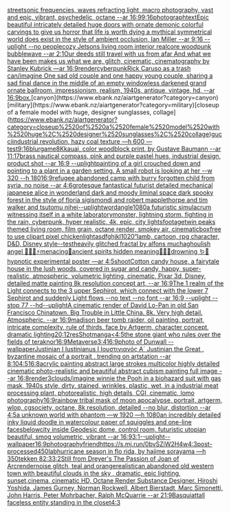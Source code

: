 [street](https://www.ebank.nz/aiartgenerator?category=street)[sonic frequencies, waves refracting light, macro photography, vast and epic, vibrant, psychedelic, octane --ar 16:9](https://www.ebank.nz/aiartgenerator?category=sonic%2520frequencies%2C%2520waves%2520refracting%2520light%2C%2520macro%2520photography%2C%2520vast%2520and%2520epic%2C%2520vibrant%2C%2520psychedelic%2C%2520octane%2520--ar%252016%3A9)[9:16](https://www.ebank.nz/aiartgenerator?category=9%3A16)[photograph](https://www.ebank.nz/aiartgenerator?category=photograph)[text](https://www.ebank.nz/aiartgenerator?category=text)[Epic beautiful intricately detailed huge doors with ornate demonic colorful carvings to give us horror that life is worth dying a mythical symmetrical world does exist in the style of ambient occlusion, Ian Miller --ar 9:16 --uplight --no people](https://www.ebank.nz/aiartgenerator?category=Epic%2520beautiful%2520intricately%2520detailed%2520huge%2520doors%2520with%2520ornate%2520demonic%2520colorful%2520carvings%2520to%2520give%2520us%2520horror%2520that%2520life%2520is%2520worth%2520dying%2520a%2520mythical%2520symmetrical%2520world%2520does%2520exist%2520in%2520the%2520style%2520of%2520ambient%2520occlusion%2C%2520Ian%2520Miller%2520--ar%25209%3A16%2520--uplight%2520--no%2520people)[cozy Jetsons living room interior realcore woodpunk bubblewave --ar 2:1](https://www.ebank.nz/aiartgenerator?category=cozy%2520Jetsons%2520living%2520room%2520interior%2520realcore%2520woodpunk%2520bubblewave%2520--ar%25202%3A1)[Our deeds still travel with us from afar And what we have been makes us what we are, glitch, cinematic, cinematography by Stanley Kubrick —ar 16:9](https://www.ebank.nz/aiartgenerator?category=Our%2520deeds%2520still%2520travel%2520with%2520us%2520from%2520afar%2520And%2520what%2520we%2520have%2520been%2520makes%2520us%2520what%2520we%2520are%2C%2520glitch%2C%2520cinematic%2C%2520cinematography%2520by%2520Stanley%2520Kubrick%2520%E2%80%94ar%252016%3A9)[render](https://www.ebank.nz/aiartgenerator?category=render)[cyberpunk](https://www.ebank.nz/aiartgenerator?category=cyberpunk)[Rick Caruso as a trash can](https://www.ebank.nz/aiartgenerator?category=Rick%2520Caruso%2520as%2520a%2520trash%2520can)[/imagine One sad old couple and one happy young couple, sharing a sad final dance in the middle of an empty windowless darkened grand ornate ballroom, impressionism, realism, 1940s, antique, vintage, hd, --ar 16:9](https://www.ebank.nz/aiartgenerator?category=/imagine%2520One%2520sad%2520old%2520couple%2520and%2520one%2520happy%2520young%2520couple%2C%2520sharing%2520a%2520sad%2520final%2520dance%2520in%2520the%2520middle%2520of%2520an%2520empty%2520windowless%2520darkened%2520grand%2520ornate%2520ballroom%2C%2520impressionism%2C%2520realism%2C%25201940s%2C%2520antique%2C%2520vintage%2C%2520hd%2C%2520--ar%252016%3A9)[box.](https://www.ebank.nz/aiartgenerator?category=box.)[canyon](https://www.ebank.nz/aiartgenerator?category=canyon)[military](https://www.ebank.nz/aiartgenerator?category=military)[closeup of a female model with huge, designer sunglasses, collage](https://www.ebank.nz/aiartgenerator?category=closeup%2520of%2520a%2520female%2520model%2520with%2520huge%2C%2520designer%2520sunglasses%2C%2520collage)[gucci](https://www.ebank.nz/aiartgenerator?category=gucci)[industrial revolution, hazy coal texture —h 600 —test](https://www.ebank.nz/aiartgenerator?category=industrial%2520revolution%2C%2520hazy%2520coal%2520texture%2520%E2%80%94h%2520600%2520%E2%80%94test)[9:16](https://www.ebank.nz/aiartgenerator?category=9%3A16)[blur](https://www.ebank.nz/aiartgenerator?category=blur)[game](https://www.ebank.nz/aiartgenerator?category=game)[8K](https://www.ebank.nz/aiartgenerator?category=8K)[kauai, color woodblock print, by Gustave Baumann --ar 11:17](https://www.ebank.nz/aiartgenerator?category=kauai%2C%2520color%2520woodblock%2520print%2C%2520by%2520Gustave%2520Baumann%2520--ar%252011%3A17)[brass nautical compass, pink and purple pastel hues, industrial design, product shot --ar 16:9 --uplight](https://www.ebank.nz/aiartgenerator?category=brass%2520nautical%2520compass%2C%2520pink%2520and%2520purple%2520pastel%2520hues%2C%2520industrial%2520design%2C%2520product%2520shot%2520--ar%252016%3A9%2520--uplight)[painting of a girl crouched down and pointing to a plant in a garden setting. A small robot is looking at her --w 320 --h 180](https://www.ebank.nz/aiartgenerator?category=painting%2520of%2520a%2520girl%2520crouched%2520down%2520and%2520pointing%2520to%2520a%2520plant%2520in%2520a%2520garden%2520setting.%2520A%2520small%2520robot%2520is%2520looking%2520at%2520her%2520--w%2520320%2520--h%2520180)[16:9](https://www.ebank.nz/aiartgenerator?category=16%3A9)[refugee abandoned camp with burry forgotten child from syria,  no noise --ar 4:6](https://www.ebank.nz/aiartgenerator?category=refugee%2520abandoned%2520camp%2520with%2520burry%2520forgotten%2520child%2520from%2520syria%2C%2520%2520no%2520noise%2520--ar%25204%3A6)[grotesque fantastical futurist detailed mechanical japanese alice in wonderland dark and moody liminal space dark spooky forest in the style of floria sigismondi and robert mapplethorpe and tim walker and tsutomu nihei](https://www.ebank.nz/aiartgenerator?category=grotesque%2520fantastical%2520futurist%2520detailed%2520mechanical%2520japanese%2520alice%2520in%2520wonderland%2520dark%2520and%2520moody%2520liminal%2520space%2520dark%2520spooky%2520forest%2520in%2520the%2520style%2520of%2520floria%2520sigismondi%2520and%2520robert%2520mapplethorpe%2520and%2520tim%2520walker%2520and%2520tsutomu%2520nihei)[--uplight](https://www.ebank.nz/aiartgenerator?category=--uplight)[word](https://www.ebank.nz/aiartgenerator?category=word)[angle](https://www.ebank.nz/aiartgenerator?category=angle)[1080](https://www.ebank.nz/aiartgenerator?category=1080)[a futuristic simulacrum witnessing itself in a white laboratory](https://www.ebank.nz/aiartgenerator?category=a%2520futuristic%2520simulacrum%2520witnessing%2520itself%2520in%2520a%2520white%2520laboratory)[monster, lightning storm, fighting in the rain, cyberpunk, hyper realistic, 4k, epic, city lights](https://www.ebank.nz/aiartgenerator?category=monster%2C%2520lightning%2520storm%2C%2520fighting%2520in%2520the%2520rain%2C%2520cyberpunk%2C%2520hyper%2520realistic%2C%25204k%2C%2520epic%2C%2520city%2520lights)[footage](https://www.ebank.nz/aiartgenerator?category=footage)[twin peaks themed living room, film grain, octane render, smokey air, cinematic](https://www.ebank.nz/aiartgenerator?category=twin%2520peaks%2520themed%2520living%2520room%2C%2520film%2520grain%2C%2520octane%2520render%2C%2520smokey%2520air%2C%2520cinematic)[box](https://www.ebank.nz/aiartgenerator?category=box)[free to use clipart pixel chicken](https://www.ebank.nz/aiartgenerator?category=free%2520to%2520use%2520clipart%2520pixel%2520chicken)[light](https://www.ebank.nz/aiartgenerator?category=light)[asdfghjkl](https://www.ebank.nz/aiartgenerator?category=asdfghjkl)[1020](https://www.ebank.nz/aiartgenerator?category=1020)[“](https://www.ebank.nz/aiartgenerator?category=%E2%80%9C)[lamb, cartoon, rpg character, D&D, Disney style](https://www.ebank.nz/aiartgenerator?category=lamb%2C%2520cartoon%2C%2520rpg%2520character%2C%2520D%26D%2C%2520Disney%2520style)[--test](https://www.ebank.nz/aiartgenerator?category=--test)[heavily glitched fractal by alfons mucha](https://www.ebank.nz/aiartgenerator?category=heavily%2520glitched%2520fractal%2520by%2520alfons%2520mucha)[ghoulish angel 🧊🍼✨⚡️menacing🌙ancient spirits hidden meaning🐚🍄🦚drowning 🪱🐍hypnotic experimental poster —ar 4:5](https://www.ebank.nz/aiartgenerator?category=ghoulish%2520angel%2520%F0%9F%A7%8A%F0%9F%8D%BC%E2%9C%A8%E2%9A%A1%EF%B8%8Fmenacing%F0%9F%8C%99ancient%2520spirits%2520hidden%2520meaning%F0%9F%90%9A%F0%9F%8D%84%F0%9F%A6%9Adrowning%2520%F0%9F%AA%B1%F0%9F%90%8Dhypnotic%2520experimental%2520poster%2520%E2%80%94ar%25204%3A5)[shoot](https://www.ebank.nz/aiartgenerator?category=shoot)[Cotton candy house, a fairytale house in the lush woods, covered in sugar and candy, happy, super-realistic, atmospheric, volumetric lighting, cinematic, Pixar 3d, Disney, detailed matte painting 8k resolution concept art, --ar 16:9](https://www.ebank.nz/aiartgenerator?category=Cotton%2520candy%2520house%2C%2520a%2520fairytale%2520house%2520in%2520the%2520lush%2520woods%2C%2520covered%2520in%2520sugar%2520and%2520candy%2C%2520happy%2C%2520super-realistic%2C%2520atmospheric%2C%2520volumetric%2520lighting%2C%2520cinematic%2C%2520Pixar%25203d%2C%2520Disney%2C%2520detailed%2520matte%2520painting%25208k%2520resolution%2520concept%2520art%2C%2520--ar%252016%3A9)[The 1 realm of the Light connects to the 3 upper Sephirot, which connect with the lower 7 Sephirot and suddenly Light flows --no text --no font --ar 16:9 --uplight --stop 77 --hd](https://www.ebank.nz/aiartgenerator?category=The%25201%2520realm%2520of%2520the%2520Light%2520connects%2520to%2520the%25203%2520upper%2520Sephirot%2C%2520which%2520connect%2520with%2520the%2520lower%25207%2520Sephirot%2520and%2520suddenly%2520Light%2520flows%2520--no%2520text%2520--no%2520font%2520--ar%252016%3A9%2520--uplight%2520--stop%252077%2520--hd)[--uplight](https://www.ebank.nz/aiartgenerator?category=--uplight)[A cinematic render of David Lo-Pan in old San Francisco Chinatown. Big Trouble in Little China. 8k. Very high detail. Atmospheric. --ar 16:9](https://www.ebank.nz/aiartgenerator?category=A%2520cinematic%2520render%2520of%2520David%2520Lo-Pan%2520in%2520old%2520San%2520Francisco%2520Chinatown.%2520Big%2520Trouble%2520in%2520Little%2520China.%25208k.%2520Very%2520high%2520detail.%2520Atmospheric.%2520--ar%252016%3A9)[madison beer tomb raider, oil painting, portrait, intricate complexity, rule of thirds, face by Artgerm, character concept, dramatic lighting](https://www.ebank.nz/aiartgenerator?category=madison%2520beer%2520tomb%2520raider%2C%2520oil%2520painting%2C%2520portrait%2C%2520intricate%2520complexity%2C%2520rule%2520of%2520thirds%2C%2520face%2520by%2520Artgerm%2C%2520character%2520concept%2C%2520dramatic%2520lighting)[20:12](https://www.ebank.nz/aiartgenerator?category=20%3A12)[res](https://www.ebank.nz/aiartgenerator?category=res)[Shot](https://www.ebank.nz/aiartgenerator?category=Shot)[manga](https://www.ebank.nz/aiartgenerator?category=manga)[<4:5](https://www.ebank.nz/aiartgenerator?category=%3C4%3A5)[the stone giant who rules over the fields of teraknor](https://www.ebank.nz/aiartgenerator?category=the%2520stone%2520giant%2520who%2520rules%2520over%2520the%2520fields%2520of%2520teraknor)[16:9](https://www.ebank.nz/aiartgenerator?category=16%3A9)[Metaverse](https://www.ebank.nz/aiartgenerator?category=Metaverse)[3:4](https://www.ebank.nz/aiartgenerator?category=3%3A4)[16:9](https://www.ebank.nz/aiartgenerator?category=16%3A9)[photo of Dunwall --wallpaper](https://www.ebank.nz/aiartgenerator?category=photo%2520of%2520Dunwall%2520--wallpaper)[Justinian I Iustinianus I Ιουστινιανός Α´ Justinian the Great ,  byzantine mosaic of a portrait , trending on artstation  --ar 8:10](https://www.ebank.nz/aiartgenerator?category=Justinian%2520I%2520Iustinianus%2520I%2520%CE%99%CE%BF%CF%85%CF%83%CF%84%CE%B9%CE%BD%CE%B9%CE%B1%CE%BD%CF%8C%CF%82%2520%CE%91%C2%B4%2520Justinian%2520the%2520Great%2520%2C%2520%2520byzantine%2520mosaic%2520of%2520a%2520portrait%2520%2C%2520trending%2520on%2520artstation%2520%2520--ar%25208%3A10)[4:5](https://www.ebank.nz/aiartgenerator?category=4%3A5)[16:8](https://www.ebank.nz/aiartgenerator?category=16%3A8)[acrylic painting abstract large strokes multicolor highly detailed cinematic photo-realistic and beautiful abstract cubism painting full image --ar 16:8](https://www.ebank.nz/aiartgenerator?category=acrylic%2520painting%2520abstract%2520large%2520strokes%2520multicolor%2520highly%2520detailed%2520cinematic%2520photo-realistic%2520and%2520beautiful%2520abstract%2520cubism%2520painting%2520full%2520image%2520--ar%252016%3A8)[render](https://www.ebank.nz/aiartgenerator?category=render)[3](https://www.ebank.nz/aiartgenerator?category=3)[clouds](https://www.ebank.nz/aiartgenerator?category=clouds)[/imagine winnie the Pooh in a biohazard suit with gas mask, 1940s style, dirty,  stained, wrinkles, plastic, wet, in a industrial meat processing plant,  photorealistic, high details, CGI, cinematic, lomo photography](https://www.ebank.nz/aiartgenerator?category=/imagine%2520winnie%2520the%2520Pooh%2520in%2520a%2520biohazard%2520suit%2520with%2520gas%2520mask%2C%25201940s%2520style%2C%2520dirty%2C%2520%2520stained%2C%2520wrinkles%2C%2520plastic%2C%2520wet%2C%2520in%2520a%2520industrial%2520meat%2520processing%2520plant%2C%2520%2520photorealistic%2C%2520high%2520details%2C%2520CGI%2C%2520cinematic%2C%2520lomo%2520photography)[16:9](https://www.ebank.nz/aiartgenerator?category=16%3A9)[rainbow tribal mask of moon apocalypse, portrait, artgerm, wlop, cgsociety, octane, 8k resolution, detailed --no blur, distortion --ar 4:5](https://www.ebank.nz/aiartgenerator?category=rainbow%2520tribal%2520mask%2520of%2520moon%2520apocalypse%2C%2520portrait%2C%2520artgerm%2C%2520wlop%2C%2520cgsociety%2C%2520octane%2C%25208k%2520resolution%2C%2520detailed%2520--no%2520blur%2C%2520distortion%2520--ar%25204%3A5)[a unknown world with phantom —w 1920 —h 1080](https://www.ebank.nz/aiartgenerator?category=a%2520unknown%2520world%2520with%2520phantom%2520%E2%80%94w%25201920%2520%E2%80%94h%25201080)[an incredibly detailed inky liquid doodle in watercolour paper of squiggles and one-line faces](https://www.ebank.nz/aiartgenerator?category=an%2520incredibly%2520detailed%2520inky%2520liquid%2520doodle%2520in%2520watercolour%2520paper%2520of%2520squiggles%2520and%2520one-line%2520faces)[below](https://www.ebank.nz/aiartgenerator?category=below)[city inside Geodesic dome, control room, futuristic utopian beautiful, smog volumetric, vibrant --ar 16:9](https://www.ebank.nz/aiartgenerator?category=city%2520inside%2520Geodesic%2520dome%2C%2520control%2520room%2C%2520futuristic%2520utopian%2520beautiful%2C%2520smog%2520volumetric%2C%2520vibrant%2520--ar%252016%3A9)[3:1](https://www.ebank.nz/aiartgenerator?category=3%3A1)[--uplight](https://www.ebank.nz/aiartgenerator?category=--uplight)[--wallpaper](https://www.ebank.nz/aiartgenerator?category=--wallpaper)[16:9](https://www.ebank.nz/aiartgenerator?category=16%3A9)[photography](https://www.ebank.nz/aiartgenerator?category=photography)[friend](https://www.ebank.nz/aiartgenerator?category=friend)[<https://s.mj.run/0bvSZiW2H4w>](https://www.ebank.nz/aiartgenerator?category=%3Chttps%3A//s.mj.run/0bvSZiW2H4w%3E)[4:3](https://www.ebank.nz/aiartgenerator?category=4%3A3)[post-processed](https://www.ebank.nz/aiartgenerator?category=post-processed)[450](https://www.ebank.nz/aiartgenerator?category=450)[lab](https://www.ebank.nz/aiartgenerator?category=lab)[hurricane season in flo rida, by hajime sorayama —h 350](https://www.ebank.nz/aiartgenerator?category=hurricane%2520season%2520in%2520flo%2520rida%2C%2520by%2520hajime%2520sorayama%2520%E2%80%94h%2520350)[tekken 8](https://www.ebank.nz/aiartgenerator?category=tekken%25208)[2:3](https://www.ebank.nz/aiartgenerator?category=2%3A3)[3:2](https://www.ebank.nz/aiartgenerator?category=3%3A2)[Still from Dreyer's The Passion of Joan of Arc](https://www.ebank.nz/aiartgenerator?category=Still%2520from%2520Dreyer%27s%2520The%2520Passion%2520of%2520Joan%2520of%2520Arc)[render](https://www.ebank.nz/aiartgenerator?category=render)[noise glitch, teal and orange](https://www.ebank.nz/aiartgenerator?category=noise%2520glitch%2C%2520teal%2520and%2520orange)[realistic](https://www.ebank.nz/aiartgenerator?category=realistic)[an abandoned old western town with beautiful clouds  in the sky , dramatic, epic lighting, sunset,cinema, cinematic HD, Octane Render Substance Designer. Hiroshi Yoshida, James Gurney, Norman Rockwell, Albert Bierstadt, Marc Simonetti, John Harris, Peter Mohrbacher, Ralph McQuarrie --ar 21:9](https://www.ebank.nz/aiartgenerator?category=an%2520abandoned%2520old%2520western%2520town%2520with%2520beautiful%2520clouds%2520%2520in%2520the%2520sky%2520%2C%2520dramatic%2C%2520epic%2520lighting%2C%2520sunset%2Ccinema%2C%2520cinematic%2520HD%2C%2520Octane%2520Render%2520Substance%2520Designer.%2520Hiroshi%2520Yoshida%2C%2520James%2520Gurney%2C%2520Norman%2520Rockwell%2C%2520Albert%2520Bierstadt%2C%2520Marc%2520Simonetti%2C%2520John%2520Harris%2C%2520Peter%2520Mohrbacher%2C%2520Ralph%2520McQuarrie%2520--ar%252021%3A9)[Basquiat](https://www.ebank.nz/aiartgenerator?category=Basquiat)[tall faceless entity standing in the closet](https://www.ebank.nz/aiartgenerator?category=tall%2520faceless%2520entity%2520standing%2520in%2520the%2520closet)[4:3](https://www.ebank.nz/aiartgenerator?category=4%3A3)